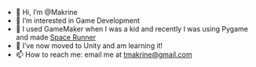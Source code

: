 - 👋 Hi, I’m @Makrine
- 👀 I’m interested in Game Development
- 🌱 I used GameMaker when I was a kid and recently I was using Pygame and made [Space Runner](https://github.com/Makrine/SpaceRunner)
- :rocket: I’ve now moved to Unity and am learning it!
- 📫 How to reach me: email me at tmakrine@gmail.com

<!---
Makrine/Makrine is a ✨ special ✨ repository because its `README.md` (this file) appears on your GitHub profile.
You can click the Preview link to take a look at your changes.
--->

